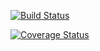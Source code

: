 [![Build Status](https://travis-ci.org/spittieUM/c4cs-f18-rpn-advanced.svg?branch=master)](https://travis-ci.org/spittieUM/c4cs-f18-rpn-advanced)

[![Coverage Status](https://coveralls.io/repos/github/spittieUM/c4cs-f18-rpn-advanced/badge.svg?branch=master)](https://coveralls.io/github/spittieUM/c4cs-f18-rpn-advanced?branch=master)
